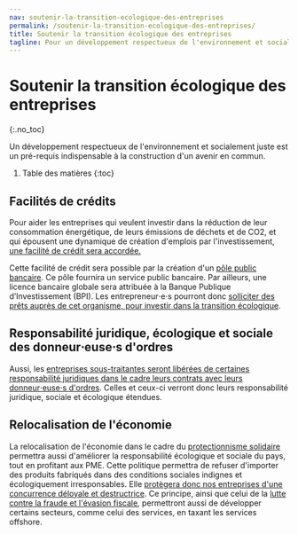 ```yaml
---
nav: soutenir-la-transition-ecologique-des-entreprises
permalink: /soutenir-la-transition-ecologique-des-entreprises/
title: Soutenir la transition écologique des entreprises
tagline: Pour un développement respectueux de l'environnement et socialement juste
---
```


# Soutenir la transition écologique des entreprises
{:.no_toc}

Un développement respectueux de l'environnement et socialement juste est un pré-requis indispensable à la construction d'un avenir en commun.

1. Table des matières
{:toc}

## Facilités de crédits

Pour aider les entreprises qui veulent investir dans la réduction de leur consommation énergétique, de leurs émissions de déchets et de CO2, et qui épousent une dynamique de création d'emplois par l'investissement, [une facilité de crédit sera accordée.](https://laec.fr/s21m1)

Cette facilité de crédit sera possible par la création d'un [pôle public bancaire](https://avenirencommun.fr/le-livret-banques/). Ce pôle fournira un service public bancaire. Par ailleurs, une licence bancaire globale sera attribuée à la Banque Publique d’Investissement (BPI). Les entrepreneur⋅e⋅s pourront donc [solliciter des prêts auprès de cet organisme, pour investir dans la transition écologique](https://avenirencommun.fr/le-livret-banques/).


## Responsabilité juridique, écologique et sociale des donneur⋅euse⋅s d'ordres

Aussi, les [entreprises sous-traitantes seront libérées de certaines responsabilité juridiques dans le cadre leurs contrats avec leurs donneur⋅euse⋅s d'ordres](https://laec.fr/s21m5). Celles et ceux-ci verront donc leurs responsabilité juridique, sociale et écologique étendues.

## Relocalisation de l'économie

La relocalisation de l'économie dans le cadre du [protectionnisme solidaire](https://avenirencommun.fr/livret-produire-france/) permettra aussi d'améliorer la responsabilité écologique et sociale du pays, tout en profitant aux PME. Cette politique permettra de refuser d'importer des produits fabriqués dans des conditions sociales indignes et écologiquement irresponsables. Elle [protègera donc nos entreprises d'une concurrence déloyale et destructrice](https://patrons.insoumis.info/contre-le-dumping-social-en-europe-et-a-l-international). Ce principe, ainsi que celui de la [lutte contre la fraude et l'évasion fiscale](https://laec.fr/section/37/terrasser-l-evasion-et-la-fraude-fiscales), permettront aussi de développer certains secteurs, comme celui des services, en taxant les services offshore.
